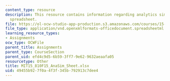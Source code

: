 ```yaml
---
content_type: resource
description: This resource contains information regarding analytics simulated store
  spreadsheet.
file: https://ol-ocw-studio-app-production.s3.amazonaws.com/courses/15-810-marketing-management-analytics-frameworks-and-applications-fall-2015/49455b927f0a4f3f345b792913c7dee4_MIT15_810F15_AnaSim_Sheet.xlsx
file_type: application/vnd.openxmlformats-officedocument.spreadsheetml.sheet
learning_resource_types:
- Assignments
ocw_type: OCWFile
parent_title: Assignments
parent_type: CourseSection
parent_uid: efd4c9d5-6b59-3ff7-9e62-9632aeaafa05
resourcetype: Other
title: MIT15_810F15_AnaSim_Sheet.xlsx
uid: 49455b92-7f0a-4f3f-345b-792913c7dee4
---
```

